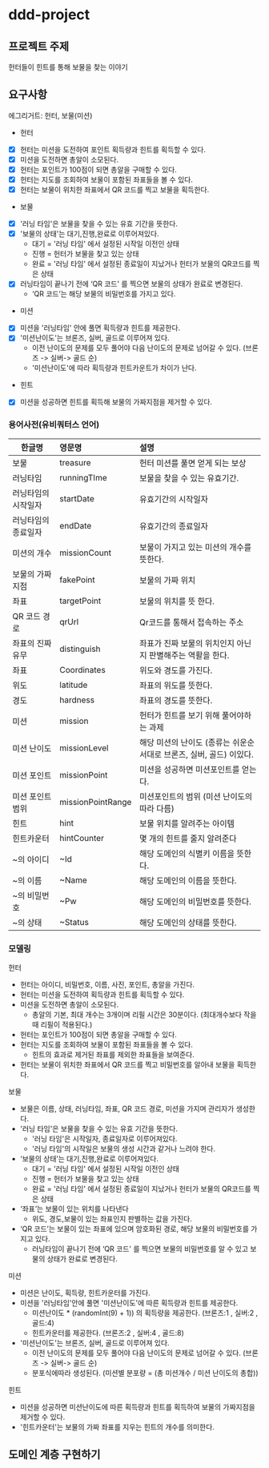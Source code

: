 # ddd-project

## 프로젝트 주제
헌터들이 힌트를 통해 보물을 찾는 이야기

## 요구사항

에그리거트: 헌터, 보물(미션)
* 헌터
- [x] 헌터는 미션을 도전하여 포인트 획득량과 힌트를 획득할 수 있다.
- [x] 미션을 도전하면 총알이 소모된다.
- [x] 헌터는 포인트가 100점이 되면 총알을 구매할 수 있다. 
- [x] 헌터는 지도를 조회하여 보물이 포함된 좌표들을 볼 수 있다. 
- [x] 헌터는 보물이 위치한 좌표에서 QR 코드를 찍고 보물을 획득한다.

* 보물
- [x] '러닝 타임'은 보물을 찾을 수 있는 유효 기간을 뜻한다.
- [x] '보물의 상태'는 대기,진행,완료로 이루어져있다.
   -  대기 = '러닝 타임' 에서 설정된 시작일 이전인 상태
   -  진행 = 헌터가 보물을 찾고 있는 상태
   -  완료 = '러닝 타임' 에서 설정된 종료일이 지났거나 헌터가 보물의 QR코드를 찍은 상태
- [x] 러닝타임이 끝나기 전에 ‘QR 코드' 를 찍으면 보물의 상태가 완료로 변경된다.
   -  ‘QR 코드’는 해당 보물의 비밀번호를 가지고 있다. 

* 미션
- [x]  미션을 '러닝타임' 안에 풀면 획득량과 힌트를 제공한다.
- [x]  '미션난이도'는 브론즈, 실버, 골드로 이루어져 있다. 
   -   이전 난이도의 문제를 모두 풀어야 다음 난이도의 문제로 넘어갈 수 있다. (브론즈 -> 실버-> 골드 순)
   -   '미션난이도'에 따라 획득량과 힌트카운트가 차이가 난다.

* 힌트
- [x] 미션을 성공하면 힌트를 획득해 보물의 가짜지점을 제거할 수 있다.



### 용어사전(유비쿼터스 언어)

| 한글명 | 영문명 | 설명 |
| ---------- | :--------- | :---------- |
| 보물 | treasure | 헌터 미션를 풀면 얻게 되는 보상 |
| 러닝타임 | runningTIme | 보물을 찾을 수 있는 유효기간. |
| 러닝타임의 시작일자  | startDate | 유효기간의 시작일자 |
| 러닝타임의 종료일자  | endDate | 유효기간의 종료일자 |
| 미션의 개수 | missionCount | 보물이 가지고 있는 미션의 개수를 뜻한다. |
| 보물의 가짜 지점 | fakePoint | 보물의 가짜 위치 |
| 좌표 | targetPoint | 보물의 위치를 뜻 한다. | 
| QR 코드 경로 | qrUrl | Qr코드를 통해서 접속하는 주소 |
| 좌표의 진짜 유무 | distinguish | 좌표가 진짜 보물의 위치인지 아닌지 판별해주는 역활을 한다. |
| 좌표 | Coordinates | 위도와 경도를 가진다. |
| 위도 | latitude | 좌표의 위도를 뜻한다. |
| 경도 | hardness | 좌표의 경도를 뜻한다. |
| 미션 | mission | 헌터가 힌트를 보기 위해 풀어야하는 과제 |
| 미션 난이도 | missionLevel | 해당 미션의 난이도 (종류는 쉬운순서대로 브론즈, 실버, 골드) 이있다. |
| 미션 포인트 | missionPoint | 미션을 성공하면 미션포인트를 얻는다. |
| 미션 포인트범위 | missionPointRange | 미션포인트의 범위 (미션 난이도의 따라 다름) |
| 힌트 | hint | 보물 위치를 알려주는 아이템 |
| 힌트카운터 | hintCounter | 몇 개의 힌트를 줄지 알려준다 |
| ~의 아이디 | ~Id | 해당 도메인의 식별키 이름을 뜻한다. |
| ~의 이름 | ~Name | 해당 도메인의 이름을 뜻한다. |
| ~의 비밀번호 | ~Pw | 해당 도메인의 비밀번호를 뜻한다. |
| ~의 상태 | ~Status | 해당 도메인의 상태를 뜻한다. |


### **모델링**
헌터
* 헌터는 아이디, 비밀번호, 이름, 사진, 포인트, 총알을 가진다.
* 헌터는 미션을 도전하여 획득량과 힌트를 획득할 수 있다.
* 미션을 도전하면 총알이 소모된다.
   -  총알의 기본, 최대 개수는 3개이며 리필 시간은 30분이다. (최대개수보다 작을때 리필이 적용된다.)
* 헌터는 포인트가 100점이 되면 총알을 구매할 수 있다. 
* 헌터는 지도를 조회하여 보물이 포함된 좌표들을 볼 수 있다. 
   -  힌트의 효과로 제거된 좌표를 제외한 좌표들을 보여준다. 
* 헌터는 보물이 위치한 좌표에서 QR 코드를 찍고 비밀번호를 알아내 보물을 획득한다.

보물
* 보물은 이름, 상태, 러닝타임, 좌표, QR 코드 경로, 미션을 가지며 관리자가 생성한다.
* '러닝 타임'은 보물을 찾을 수 있는 유효 기간을 뜻한다.
   -   '러닝 타임'은 시작일자, 종료일자로 이루어져있다.
   -   '러닝 타임'의 시작일은 보물의 생성 시간과 같거나 느려야 한다.	
* ‘보물의 상태’는 대기,진행,완료로 이루어져있다.
   -  대기 = '러닝 타임' 에서 설정된 시작일 이전인 상태
   -  진행 = 헌터가 보물을 찾고 있는 상태
   -  완료 = '러닝 타임' 에서 설정된 종료일이 지났거나 헌터가 보물의 QR코드를 찍은 상태
* ‘좌표’는 보물이 있는 위치를 나타낸다 
   -  위도, 경도,보물이 있는 좌표인지 판별하는 값을 가진다.
* ‘QR 코드’는 보물이 있는 좌표에 있으며 암호화된 경로, 해당 보물의 비밀번호를 가지고 있다.
   -  러닝타임이 끝나기 전에 ‘QR 코드' 를 찍으면 보물의 비밀번호를 알 수 있고 보물의 상태가 완료로 변경된다. 

미션
* 미션은 난이도, 획득량, 힌트카운터를 가진다. 
* 미션을 '러닝타임'안에 풀면 '미션난이도'에 따른 획득량과 힌트를 제공한다.
   -   미션난이도 * (randomInt(9) + 1)) 의 획득량을 제공한다. (브론즈:1 , 실버:2 , 골드:4) 
   -   힌트카운터를 제공한다.   (브론즈:2 , 실버:4 , 골드:8) 
* '미션난이도'는 브론즈, 실버, 골드로 이루어져 있다. 
   -   이전 난이도의 문제를 모두 풀어야 다음 난이도의 문제로 넘어갈 수 있다. (브론즈 -> 실버-> 골드 순)
   -   분포식에따라 생성된다. (미션별 분포량 = (총 미션개수  / 미션 난이도의 총합)) 

힌트
* 미션을 성공하면 미션난이도에 따른 획득량과 힌트를 획득하여 보물의 가짜지점을 제거할 수 있다.
* '힌트카운터'는 보물의 가짜 좌표를 지우는 힌트의 개수를 의미한다.
 

 ## 도메인 계층 구현하기
 

